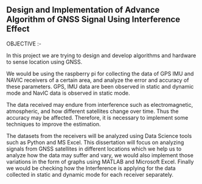 ## Design and Implementation of Advance Algorithm of GNSS Signal Using Interference Effect

OBJECTIVE :-

In this project we are trying to design and develop algorithms and hardware to sense location using GNSS. 

We would be using the raspberry pi for collecting the data of GPS IMU and NAVIC receivers of a certain area, and analyze the error and accuracy of these parameters.
GPS, IMU data are been observed in static and dynamic mode and NavIC data is observed in static mode. 

The data received may endure from interference such as electromagnetic, atmospheric, and how different satellites change over time. Thus the accuracy may be affected. Therefore, it is necessary to implement some techniques to improve the estimation. 

The datasets from the receivers will be analyzed using Data Science tools such as Python and MS Excel. This dissertation will focus on analyzing signals from GNSS satellites in different locations which we help us to analyze how the data may suffer and vary, we would also implement those variations in the form of graphs using MATLAB and Microsoft Excel. Finally we would be checking how the Interference is applying for the data collected in static and dynamic mode for each receiver separately.
